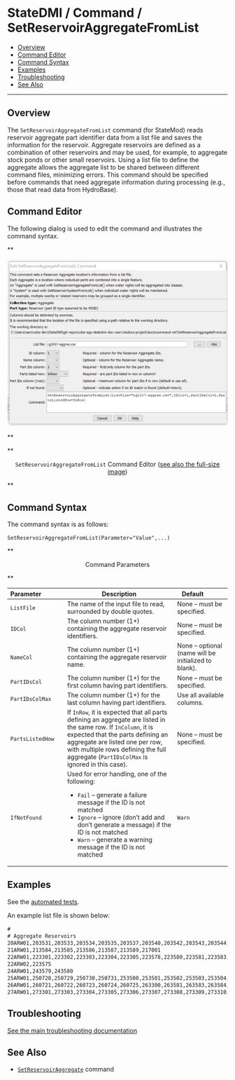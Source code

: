 # StateDMI / Command / SetReservoirAggregateFromList #

* [Overview](#overview)
* [Command Editor](#command-editor)
* [Command Syntax](#command-syntax)
* [Examples](#examples)
* [Troubleshooting](#troubleshooting)
* [See Also](#see-also)

-------------------------

## Overview ##

The `SetReservoirAggregateFromList` command (for StateMod) reads reservoir aggregate part identifier
data from a list file and saves the information for the reservoir.
Aggregate reservoirs are defined as a combination of other reservoirs and may be used,
for example, to aggregate stock ponds or other small reservoirs.
Using a list file to define the aggregate allows the aggregate list to be shared between different command files, minimizing errors.
This command should be specified before commands that need aggregate information during processing
(e.g., those that read data from HydroBase).  

## Command Editor ##

The following dialog is used to edit the command and illustrates the command syntax.

**<p style="text-align: center;">
![SetReservoirAggregateFromList command editor](SetReservoirAggregateFromList.png)
</p>**

**<p style="text-align: center;">
`SetReservoirAggregateFromList` Command Editor (<a href="../SetReservoirAggregateFromList.png">see also the full-size image</a>)
</p>**

## Command Syntax ##

The command syntax is as follows:

```text
SetReservoirAggregateFromList(Parameter="Value",...)
```
**<p style="text-align: center;">
Command Parameters
</p>**

| **Parameter**&nbsp;&nbsp;&nbsp;&nbsp;&nbsp;&nbsp;&nbsp;&nbsp;&nbsp;&nbsp;&nbsp;&nbsp; | **Description** | **Default**&nbsp;&nbsp;&nbsp;&nbsp;&nbsp;&nbsp;&nbsp;&nbsp;&nbsp;&nbsp; |
| --------------|-----------------|----------------- |
| `ListFile` | The name of the input file to read, surrounded by double quotes. | None – must be specified. |
| `IDCol` | The column number (1+) containing the aggregate reservoir identifiers. | None – must be specified. |
| `NameCol` | The column number (1+) containing the aggregate reservoir name. | None – optional (name will be initialized to blank). |
| `PartIDsCol` | The column number (1+) for the first column having part identifiers. | None – must be specified. |
| `PartIDsColMax` | The column number (1+) for the last column having part identifiers. | Use all available columns. |
| `PartsListedHow` | If `InRow`, it is expected that all parts defining an aggregate are listed in the same row.  If `InColumn`, it is expected that the parts defining an aggregate are listed one per row, with multiple rows defining the full aggregate (`PartIDsColMax` is ignored in this case). | None – must be specified. |
| `IfNotFound` | Used for error handling, one of the following:<ul><li>`Fail` – generate a failure message if the ID is not matched</li><li>`Ignore` – ignore (don’t add and don’t generate a message) if the ID is not matched</li><li>`Warn` – generate a warning message if the ID is not matched</li></ul>| `Warn` |

## Examples ##

See the [automated tests](https://github.com/OpenCDSS/cdss-app-statedmi-test/tree/master/test/regression/commands/SetReservoirAggregateFromList).

An example list file is shown below:

```
#
# Aggregate Reservoirs
20ARW01,203531,203533,203534,203535,203537,203540,203542,203543,203544,203545,203546
21ARW01,213584,213585,213586,213587,213589,217001
22ARW01,223301,223302,223303,223304,223305,223578,223580,223581,223583,223584
22ARW02,223575
24ARW01,243579,243580
25ARW01,250728,250729,250730,250731,253500,253501,253502,253503,253504,253505,253506
26ARW01,260721,260722,260723,260724,260725,263300,263581,263583,263584,263585,263586
27ARW01,273301,273303,273304,273305,273306,273307,273308,273309,273310,273311,273312
```

## Troubleshooting ##

[See the main troubleshooting documentation](../../troubleshooting/troubleshooting.md)

## See Also ##

* [`SetReservoirAggregate`](../SetReservoirAggregate/SetReservoirAggregate.md) command
